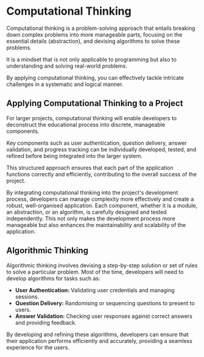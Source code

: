 # **Computational Thinking**

Computational thinking is a problem-solving approach that entails breaking down complex problems into more manageable parts, focusing on the essential details (abstraction), and devising algorithms to solve these problems.

It is a mindset that is not only applicable to programming but also to understanding and solving real-world problems.

By applying computational thinking, you can effectively tackle intricate challenges in a systematic and logical manner.

## **Applying Computational Thinking to a Project**
For larger projects, computational thinking will enable developers to deconstruct the educational process into discrete, manageable components.

Key components such as user authentication, question delivery, answer validation, and progress tracking can be individually developed, tested, and refined before being integrated into the larger system.

This structured approach ensures that each part of the application functions correctly and efficiently, contributing to the overall success of the project.

By integrating computational thinking into the project's development process, developers can manage complexity more effectively and create a robust, well-organised application. Each component, whether it is a module, an abstraction, or an algorithm, is carefully designed and tested independently. This not only makes the development process more manageable but also enhances the maintainability and scalability of the application.

## **Algorithmic Thinking**
Algorithmic thinking involves devising a step-by-step solution or set of rules to solve a particular problem. Most of the time, developers will need to develop algorithms for tasks such as:

- **User Authentication:** Validating user credentials and managing sessions.
- **Question Delivery:** Randomising or sequencing questions to present to users.
- **Answer Validation:** Checking user responses against correct answers and providing feedback.

By developing and refining these algorithms, developers can ensure that their application performs efficiently and accurately, providing a seamless experience for the users.